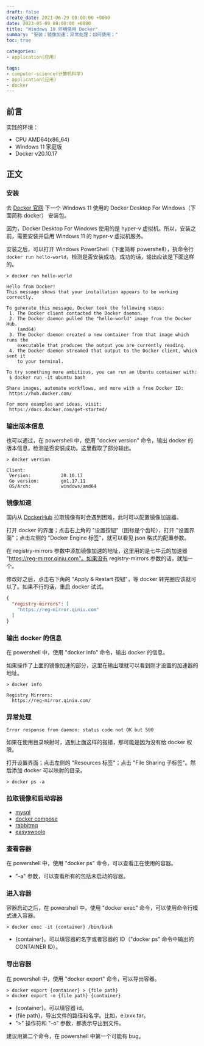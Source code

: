 ```yaml
---
draft: false
create_date: 2021-06-29 08:00:00 +0800
date: 2023-05-09 08:00:00 +0800
title: "Windows 10 环境使用 Docker"
summary: "安装；镜像加速；异常处理；如何使用；"
toc: true

categories:
- application(应用)

tags:
- computer-science(计算机科学)
- application(应用)
- docker
---
```

## 前言

实践的环境：

- CPU AMD64(x86_64)
- Windows 11 家庭版
- Docker v20.10.17

## 正文

### 安装

去 [Docker 官网](https://www.docker.com/) 下一个 Windows 11 使用的 Docker Desktop For Windows（下面简称 docker） 安装包。

因为，Docker Desktop For Windows 使用的是 hyper-v 虚拟机。所以，安装之前，需要安装并启用 Windows 11 的 hyper-v 虚拟机服务。

安装之后，可以打开 Windows PowerShell（下面简称 powershell），执命令行 `docker run hello-world`，检测是否安装成功。成功的话，输出应该是下面这样的。

```
> docker run hello-world

Hello from Docker!
This message shows that your installation appears to be working correctly.

To generate this message, Docker took the following steps:
 1. The Docker client contacted the Docker daemon.
 2. The Docker daemon pulled the "hello-world" image from the Docker Hub.
    (amd64)
 3. The Docker daemon created a new container from that image which runs the
    executable that produces the output you are currently reading.
 4. The Docker daemon streamed that output to the Docker client, which sent it
    to your terminal.

To try something more ambitious, you can run an Ubuntu container with:
 $ docker run -it ubuntu bash

Share images, automate workflows, and more with a free Docker ID:
 https://hub.docker.com/

For more examples and ideas, visit:
 https://docs.docker.com/get-started/
```

### 输出版本信息

也可以通过，在 powershell 中，使用 "docker version" 命令，输出 docker 的版本信息，检测是否安装成功。这里截取了部分输出。

```
> docker version

Client:
 Version:           20.10.17
 Go version:        go1.17.11
 OS/Arch:           windows/amd64
```

### 镜像加速

国内从 [DockerHub](https://hub.docker.com) 拉取镜像有时会遇到困难，此时可以配置镜像加速器。

打开 docker 的界面；点击右上角的 "设置按钮"（图标是个齿轮），打开 "设置界面"；点击左侧的 "Docker Engine 标签"，就可以看见 json 格式的配置参数。

在 registry-mirrors 参数中添加镜像加速的地址，这里用的是七牛云的加速器 "https://reg-mirror.qiniu.com"。如果没有 registry-mirrors 参数的话，就加一个。

修改好之后，点击右下角的 "Apply & Restart 按钮"，等 docker 转完圈应该就可以了。如果不行的话，重启 docker 试试。

```json
{
  "registry-mirrors": [
    "https://reg-mirror.qiniu.com"
  ]
}
```

### 输出 docker 的信息

在 powershell 中，使用 "docker info" 命令，输出 docker 的信息。

如果操作了上面的镜像加速的部分，这里在输出理就可以看到刚才设置的加速器的地址。

```
> docker info

Registry Mirrors:
  https://reg-mirror.qiniu.com/
```

### 异常处理

```
Error response from daemon: status code not OK but 500
```

如果在使用目录映射时，遇到上面这样的报错，那可能是因为没有给 docker 权限。

打开设置界面；点击左侧的 "Resources 标签"；点击 "File Sharing 子标签"。然后添加 docker 可以映射的目录。

```
> docker ps -a
```

### 拉取镜像和启动容器

- [mysql](/post/computer-science/application/docker/mysql)
- [docker compose](/post/computer-science/application/docker/compose)
- [rabbitmq](/post/computer-science/application/docker/rabbitmq)
- [easyswoole](/post/computer-science/application/docker/easyswoole)

### 查看容器

在 powershell 中，使用 "docker ps" 命令，可以查看正在使用的容器。

- "-a" 参数，可以查看所有的包括未启动的容器。

### 进入容器

容器启动之后，在 powershell 中，使用 "docker exec" 命令，可以使用命令行模式进入容器。

```
> docker exec -it {container} /bin/bash
```

- {container}，可以填容器的名字或者容器的 ID（"docker ps" 命令中输出的 CONTAINER ID）。

### 导出容器

在 powershell 中，使用 "docker export" 命令，可以导出容器。

```
> docker export {container} > {file path}
> docker export -o {file path} {container}
```

- {container}，可以填容器 id。
- {file path}，导出文件的路径和名字。比如，e:\xxx.tar。
- ">" 操作符和 "-o" 参数，都表示导出到文件。

建议用第二个命令，在 powershell 中第一个可能有 bug。
